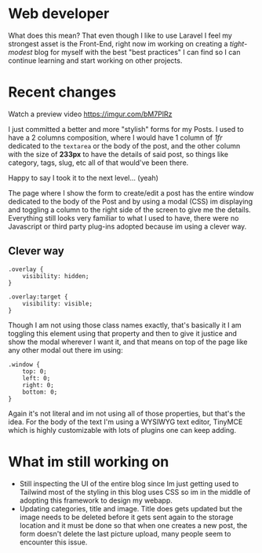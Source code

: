 # Web developer

What does this mean? That even though I like to use Laravel I feel my strongest asset is the Front-End, right now im working on creating a _tight-modest_ blog for myself with the best "best practices" I can find so I can continue learning and start working on other projects.

# Recent changes

Watch a preview video https://imgur.com/bM7PlRz

I just committed a better and more "stylish" forms for my Posts. I used to have a 2 columns composition, where I would have 1 column of _1fr_ dedicated to the ```textarea``` or the body of the post, and the other column with the size of **233px** to have the details of said post, so things like category, tags, slug, etc all of that would've been there.

Happy to say I took it to the next level... (yeah)

The page where I show the form to create/edit a post has the entire window dedicated to the body of the Post and by using a modal (CSS) im displaying and toggling a column to the right side of the screen to give me the details. Everything still looks very familiar to what I used to have, there were no Javascript or third party plug-ins adopted because im using a clever way.

## Clever way

```
.overlay {
    visibility: hidden;
}

.overlay:target {
    visibility: visible;
}
```

Though I am not using those class names exactly, that's basically it I am toggling this element using that property and then to give it justice and show the modal wherever I want it, and that means on top of the page like any other modal out there im using:

```
.window {
    top: 0;
    left: 0;
    right: 0;
    bottom: 0;
}
```

Again it's not literal and im not using all of those properties, but that's the idea. For the body of the text I'm using a WYSIWYG text editor, TinyMCE which is highly customizable with lots of plugins one can keep adding.

# What im still working on

- Still inspecting the UI of the entire blog since Im just getting used to Tailwind most of the styling in this blog uses CSS so im in the middle of adopting this framework to design my webapp.
- Updating categories, title and image. Title does gets updated but the image needs to be deleted before it gets sent again to the storage location and it must be done so that when one creates a new post, the form doesn't delete the last picture upload, many people seem to encounter this issue. 
